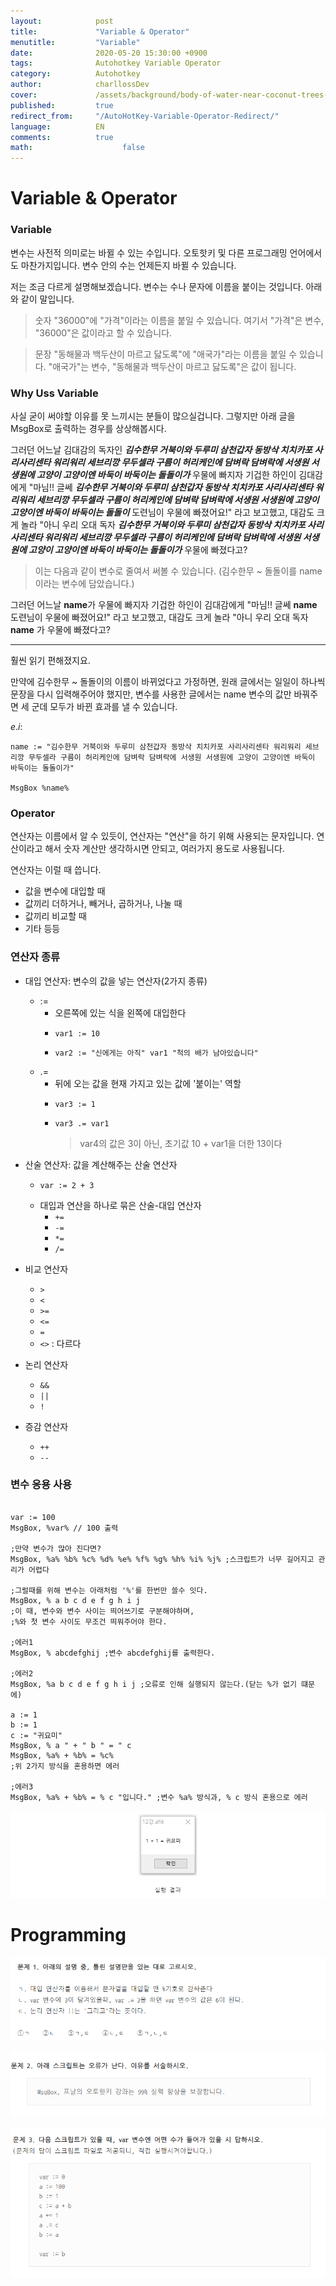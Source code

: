 ```yaml
---
layout:            post
title:             "Variable & Operator"
menutitle:         "Variable"
date:              2020-05-20 15:30:00 +0900
tags:              Autohotkey Variable Operator
category:          Autohotkey
author:            charllossDev
cover:             /assets/background/body-of-water-near-coconut-trees-5120x2880.jpg
published:         true
redirect_from:     "/AutoHotKey-Variable-Operator-Redirect/"
language:          EN
comments:          true
math:			         false
---
```




# Variable & Operator
### Variable
변수는 사전적 의미로는 바뀔 수 있는 수입니다.
오토핫키 및 다른 프로그래밍 언어에서도 마찬가지입니다. 변수 안의 수는 언제든지 바뀔 수 있습니다.

저는 조금 다르게 설명해보겠습니다.
변수는 수나 문자에 이름을 붙이는 것입니다. 아래와 같이 말입니다.

> 숫자 "36000"에 "가격"이라는 이름을 붙일 수 있습니다.
여기서 "가격"은 변수, "36000"은 값이라고 할 수 있습니다.

> 문장 "동해물과 백두산이 마르고 닳도록"에 "애국가"라는 이름을 붙일 수 있습니다.
"애국가"는 변수, "동해물과 백두산이 마르고 닳도록"은 값이 됩니다.

### Why Uss Variable
사실 굳이 써야할 이유를 못 느끼시는 분들이 많으실겁니다. 그렇지만 아래 글을 MsgBox로 출력하는 경우를 상상해봅시다.


그러던 어느날 김대감의 독자인 <b><i>김수한무 거북이와 두루미 삼천갑자 동방삭 치치카포 사리사리센타 워리워리 세브리깡 무두셀라 구름이 허리케인에 담벼락 담벼락에 서생원 서생원에 고양이 고양이엔 바둑이 바둑이는 돌돌이가</i></b> 우물에 빠지자 기겁한 하인이 김대감에게 "마님!! 글쎄 <b><i>김수한무 거북이와 두루미 삼천갑자 동방삭 치치카포 사리사리센타 워리워리 세브리깡 무두셀라 구름이 허리케인에 담벼락 담벼락에 서생원 서생원에 고양이 고양이엔 바둑이 바둑이는 돌돌이</i></b> 도련님이 우물에 빠졌어요!" 라고 보고했고, 대감도 크게 놀라 "아니 우리 오대 독자 <b><i>김수한무 거북이와 두루미 삼천갑자 동방삭 치치카포 사리사리센타 워리워리 세브리깡 무두셀라 구름이 허리케인에 담벼락 담벼락에 서생원 서생원에 고양이 고양이엔 바둑이 바둑이는 돌돌이가</i></b> 우물에 빠졌다고?

> 이는 다음과 같이 변수로 줄여서 써볼 수 있습니다. (김수한무 ~ 돌돌이를 name이라는 변수에 담았습니다.)

그러던 어느날 <b>name</b>가 우물에 빠지자 기겁한 하인이 김대감에게 "마님!! 글쎄 <b>name</b> 도련님이 우물에 빠졌어요!" 라고 보고했고, 대감도 크게 놀라 "아니 우리 오대 독자 <b>name</b> 가 우물에 빠졌다고?

---

훨씬 읽기 편해졌지요.

만약에 김수한무 ~ 돌돌이의 이름이 바뀌었다고 가정하면, 원래 글에서는 일일이 하나씩 문장을 다시 입력해주어야 했지만, 변수를 사용한 글에서는 name 변수의 값만 바꿔주면 세 군데 모두가 바뀐 효과를 낼 수 있습니다.

$e.i:$

```autohotkey
name := "김수한무 거북이와 두루미 삼천갑자 동방삭 치치카포 사리사리센타 워리워리 세브리깡 무두셀라 구름이 허리케인에 담벼락 담벼락에 서생원 서생원에 고양이 고양이엔 바둑이 바둑이는 돌돌이가"

MsgBox %name%
```


### Operator
연산자는 이름에서 알 수 있듯이, 연산자는 "연산"을 하기 위해 사용되는 문자입니다.
연산이라고 해서 숫자 계산만 생각하시면 안되고, 여러가지 용도로 사용됩니다.

연산자는 이럴 때 씁니다.

* 값을 변수에 대입할 때
* 값끼리 더하거나, 빼거나, 곱하거나, 나눌 때
* 값끼리 비교할 때
* 기타 등등

### 연산자 종류

* 대입 연산자: 변수의 값을 넣는 연산자(2가지 종류)
  + $:=$
    - 오른쪽에 있는 식을 왼쪽에 대입한다
    - ```autohotkey
      var1 := 10
      ```
    - ```autohotkey
      var2 := "신에게는 아직" var1 "척의 배가 남아있습니다"
      ```
  + $.=$
    - 뒤에 오는 값을 현재 가지고 있는 값에 '붙이는' 역할
    - ```autohotkey
      var3 := 1
      ```
    - ```autohotkey
      var3 .= var1
      ```
      > var4의 값은  3이 아닌, 초기값 10 + var1을 더한 13이다

* 산술 연산자: 값을 계산해주는 산술 연산자
  + ```autohotkey
    var := 2 + 3
    ```
  + 대입과 연산을 하나로 묶은 산술-대입 연산자
    - `+=`
    - `-=`
    - `*=`
    - `/=`
* 비교 연산자
  + `>`
  + `<`
  + `>=`
  + `<=`
  + `=`
  + `<>` : 다르다
* 논리 연산자
  + `&&`
  + `||`
  + `!`
* 증감 연산자
  + `++`
  + `--`

### 변수 응용 사용

```autohotkey

var := 100
MsgBox, %var% // 100 출력

;만약 변수가 많아 진다면?
MsgBox, %a% %b% %c% %d% %e% %f% %g% %h% %i% %j% ;스크립트가 너무 길어지고 관리가 어렵다

;그럴때를 위해 변수는 아래처럼 '%'를 한번만 쓸수 잇다.
MsgBox, % a b c d e f g h i j
;이 때, 변수와 변수 사이는 띄어쓰기로 구분해야하며,
;%와 첫 변수 사이도 무조건 띄워주어야 한다.

;에러1
MsgBox, % abcdefghij ;변수 abcdefghij를 출력한다.

;에러2
MsgBox, %a b c d e f g h i j ;오류로 인해 실행되지 않는다.(닫는 %가 없기 떄문에)

a := 1
b := 1
c := "귀요미"
MsgBox, % a " + " b " = " c
MsgBox, %a% + %b% = %c%
;위 2가지 방식을 혼용하면 에러

;에러3
MsgBox, %a% + %b% = % c "입니다." ;변수 %a% 방식과, % c 방식 혼용으로 에러
```

![](./assets/part1-2-variable-&-operator-56ca6340.png)


# Programming
![](./assets/part1-2-variable-&-operator-1ecfcc30.png)

![](./assets/part1-2-variable-&-operator-0d6633a8.png)

![](./assets/part1-2-variable-&-operator-d38c1a5b.png)
